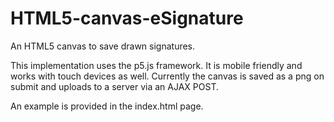 # HTML5-canvas-eSignature
An HTML5 canvas to save drawn signatures.

This implementation uses the p5.js framework. It is mobile friendly and works with touch devices as well. Currently the canvas is saved as a png on submit and uploads to a server via an AJAX POST.

An example is provided in the index.html page.
